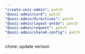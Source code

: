 ```yaml
---
"create-uozi-admin": patch
"@uozi-admin/curd": patch
"@uozi-admin/directives": patch
"@uozi-admin/layout-antdv": patch
"@uozi-admin/request": patch
"@uozi-admin/shared-config": patch
---
```


chore: update verison
